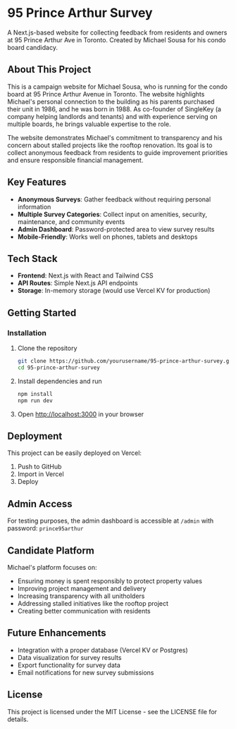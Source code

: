 # 95 Prince Arthur Survey

A Next.js-based website for collecting feedback from residents and owners at 95 Prince Arthur Ave in Toronto. Created by Michael Sousa for his condo board candidacy.

## About This Project

This is a campaign website for Michael Sousa, who is running for the condo board at 95 Prince Arthur Avenue in Toronto. The website highlights Michael's personal connection to the building as his parents purchased their unit in 1986, and he was born in 1988. As co-founder of SingleKey (a company helping landlords and tenants) and with experience serving on multiple boards, he brings valuable expertise to the role.

The website demonstrates Michael's commitment to transparency and his concern about stalled projects like the rooftop renovation. Its goal is to collect anonymous feedback from residents to guide improvement priorities and ensure responsible financial management.

## Key Features

- **Anonymous Surveys**: Gather feedback without requiring personal information
- **Multiple Survey Categories**: Collect input on amenities, security, maintenance, and community events
- **Admin Dashboard**: Password-protected area to view survey results
- **Mobile-Friendly**: Works well on phones, tablets and desktops

## Tech Stack

- **Frontend**: Next.js with React and Tailwind CSS
- **API Routes**: Simple Next.js API endpoints
- **Storage**: In-memory storage (would use Vercel KV for production)

## Getting Started

### Installation

1. Clone the repository
   ```bash
   git clone https://github.com/yourusername/95-prince-arthur-survey.git
   cd 95-prince-arthur-survey
   ```

2. Install dependencies and run
   ```bash
   npm install
   npm run dev
   ```

3. Open [http://localhost:3000](http://localhost:3000) in your browser

## Deployment

This project can be easily deployed on Vercel:

1. Push to GitHub
2. Import in Vercel
3. Deploy

## Admin Access

For testing purposes, the admin dashboard is accessible at `/admin` with password: `prince95arthur`

## Candidate Platform

Michael's platform focuses on:

- Ensuring money is spent responsibly to protect property values
- Improving project management and delivery
- Increasing transparency with all unitholders
- Addressing stalled initiatives like the rooftop project
- Creating better communication with residents

## Future Enhancements

- Integration with a proper database (Vercel KV or Postgres)
- Data visualization for survey results
- Export functionality for survey data
- Email notifications for new survey submissions

## License

This project is licensed under the MIT License - see the LICENSE file for details.
